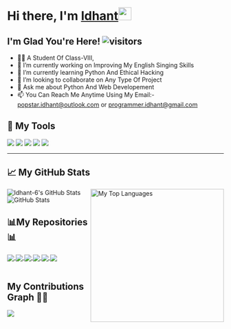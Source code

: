 # Hi there, I'm [Idhant](https://www.github.com/Idhant-6c)<img src="https://raw.githubusercontent.com/MartinHeinz/MartinHeinz/master/wave.gif" width="30px">
## I'm Glad You're Here! ![visitors](https://visitor-badge.glitch.me/badge?page_id=Idhant-6)

- 👨‍🎓 A Student Of Class-VIII,
- 🔭 I’m currently working on Improving My English Singing Skills
- 🌱 I’m currently learning Python And Ethical Hacking
- 👯 I’m looking to collaborate on Any Type Of Project
- 💬 Ask me about Python And Web Developement
- 📫 You Can Reach Me Anytime Using My Email:- popstar.idhant@outlook.com or programmer.idhant@gmail.com

## 🔧 My Tools
![](https://img.shields.io/badge/OS-Windows_11-informational?style=flat&logo=windows&logoColor=white&color=2bbc8a)
![](https://img.shields.io/badge/Editor-Visual_Studio_Code-informational?style=flat&logo=intellij-idea&logoColor=white&color=2bbc8a)
![](https://img.shields.io/badge/Code-Python-informational?style=flat&logo=python&logoColor=white&color=2bbc8a)
![](https://img.shields.io/badge/Shell-Bash-informational?style=flat&logo=gnu-bash&logoColor=white&color=2bbc8a)
![](https://img.shields.io/badge/Cloud-Digital_Ocean-informational?style=flat&logo=digitalocean&logoColor=white&color=2bbc8a)
<hr>

## 📈 My GitHub Stats 

<img alt="Idhant-6's GitHub Stats" src="https://github-readme-stats.vercel.app/api?username=Idhant-6&show_icons=true&theme=jolly"/>

<img alt="My Top Languages" src="https://github-readme-stats.vercel.app/api/top-langs/?username=Idhant-6&langs_count=8&theme=jolly" width="310px" align="right"/> 

<img alt="GitHub Stats" src="https://github-readme-streak-stats.herokuapp.com/?user=Idhant-6&theme=black-ice&stroke=f00&theme=jolly"/>


## 📊My Repositories📊

<a href="https://github.com/Idhant-6/Idhant-6">
  <img align="center" src="https://github-readme-stats.vercel.app/api/pin/?username=Idhant-6&repo=Idhant-6&theme=jolly" />
</a>
<a href="https://github.com/Idhant-6/Modern_Jarvis">
  <img align="center" src="https://github-readme-stats.vercel.app/api/pin/?username=Idhant-6&repo=Modern_Jarvis&theme=jolly" />
</a>
<a href="https://github.com/Idhant-6/Machine-Learning-Hand-Detector">
  <img align="center" src="https://github-readme-stats.vercel.app/api/pin/?username=Idhant-6&repo=Machine-Learning-Hand-Detector&theme=jolly" />
</a>
<a href="https://github.com/Idhant-6/Idhant-6.github.io">
  <img align="center" src="https://github-readme-stats.vercel.app/api/pin/?username=Idhant-6&repo=Idhant-6.github.io&theme=jolly" />
</a>
<a href="https://github.com/Idhant-6/Foods-Got-Talent">
  <img align="center" src="https://github-readme-stats.vercel.app/api/pin/?username=Idhant-6&repo=Foods-Got-Talent&theme=jolly" />
</a> 
<a href="https://github.com/Idhant-6/Guess-The-Number">
  <img align="center" src="https://github-readme-stats.vercel.app/api/pin/?username=Idhant-6&repo=Guess-The-Number&theme=jolly" />
</a> 
<br></br>

## My Contributions Graph 👋🏻

[<img src="https://activity-graph.herokuapp.com/graph?username=Idhant-6&theme=jolly&hide_borders=true"/>](https://ww.github.com)
